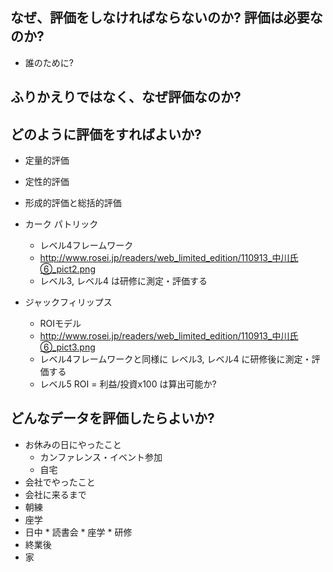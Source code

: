 ## なぜ、評価をしなければならないのか? 評価は必要なのか?

 * 誰のために?

## ふりかえりではなく、なぜ評価なのか?

## どのように評価をすればよいか?

 * 定量的評価
 * 定性的評価

 * 形成的評価と総括的評価
 * カーク パトリック
   * レベル4フレームワーク
   * http://www.rosei.jp/readers/web_limited_edition/110913_中川氏⑥_pict2.png
   * レベル3, レベル4 は研修に測定・評価する
 * ジャックフィリップス
   * ROIモデル
   * http://www.rosei.jp/readers/web_limited_edition/110913_中川氏⑥_pict3.png
   * レベル4フレームワークと同様に レベル3, レベル4 に研修後に測定・評価する
   * レベル5 ROI = 利益/投資x100 は算出可能か?

## どんなデータを評価したらよいか?

 * お休みの日にやったこと
   * カンファレンス・イベント参加
   * 自宅
 * 会社でやったこと
  *  会社に来るまで
  *  朝練
  *  座学
  *  日中
    * 読書会
    * 座学
    * 研修
  * 終業後
  * 家
 


